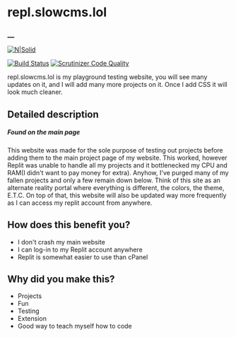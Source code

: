 # repl.slowcms.lol
### __

[![N|Solid](https://repl.slowcms.lol/assets/favicon.png)](https://repl.slowcms.lol)

[![Build Status](https://scrutinizer-ci.com/g/Jepln/repl.slowcms.lol/badges/build.png?b=main)](https://scrutinizer-ci.com/g/Jepln/repl.slowcms.lol/build-status/main)  [![Scrutinizer Code Quality](https://scrutinizer-ci.com/g/Jepln/repl.slowcms.lol/badges/quality-score.png?b=main)](https://scrutinizer-ci.com/g/Jepln/repl.slowcms.lol/?branch=main)

repl.slowcms.lol is my playground testing website, you will see  many updates on it, and I will add many more projects on it. Once I add CSS it will look much cleaner.

## Detailed description
##### *****Found on the main page*****

This website was made for the sole purpose of testing out projects before adding them to the main project page of my website. This worked, however Replit was unable to handle all my projects and it bottlenecked my CPU and RAM(I didn't want to pay money for extra). Anyhow, I've purged many of my fallen projects and only a few remain down below. Think of this site as an alternate reality portal where everything is different, the colors, the theme, E.T.C. On top of that, this website will also be updated way more frequently as I can access my replit account from anywhere.


## How does this benefit you?
- I don't crash my main website
- I can log-in to my Replit account anywhere
- Replit is somewhat easier to use than cPanel

## Why did you make this?
- Projects
- Fun
- Testing
- Extension
- Good way to teach myself how to code


















